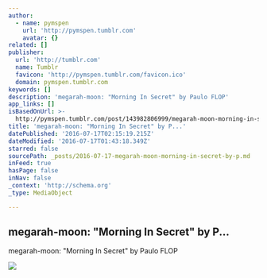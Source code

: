 ```yaml
---
author:
  - name: pymspen
    url: 'http://pymspen.tumblr.com'
    avatar: {}
related: []
publisher:
  url: 'http://tumblr.com'
  name: Tumblr
  favicon: 'http://pymspen.tumblr.com/favicon.ico'
  domain: pymspen.tumblr.com
keywords: []
description: 'megarah-moon: "Morning In Secret" by Paulo FLOP'
app_links: []
isBasedOnUrl: >-
  http://pymspen.tumblr.com/post/143982806999/megarah-moon-morning-in-secret-by-paulo-flop
title: 'megarah-moon: "Morning In Secret" by P...'
datePublished: '2016-07-17T02:15:19.215Z'
dateModified: '2016-07-17T01:43:18.349Z'
starred: false
sourcePath: _posts/2016-07-17-megarah-moon-morning-in-secret-by-p.md
inFeed: true
hasPage: false
inNav: false
_context: 'http://schema.org'
_type: MediaObject

---
```

<article style=""><h1>megarah-moon: "Morning In Secret" by P...</h1><p>megarah-moon: "Morning In Secret" by Paulo FLOP</p><img src="http://65.media.tumblr.com/5f7c43b018dbac9509318d726a668c13/tumblr_o6imkjdBnJ1rjkaxqo1_1280.png" /></article>